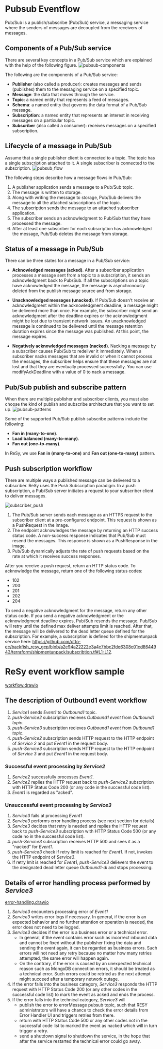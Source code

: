 # Pubsub Eventflow

Pub/Sub is a publish/subscribe (Pub/Sub) service, a messaging service where the senders of messages are decoupled from the receivers of messages.

## Components of a Pub/Sub service

There are several key concepts in a Pub/Sub service which are explained with the help of the following figure.
![pubsub-components](pubsub-components.png)

The following are the components of a Pub/Sub service:

* **Publisher** (also called a producer): creates messages and sends (publishes) them to the messaging service on a specified topic.
* **Message**: the data that moves through the service.
* **Topic**: a named entity that represents a feed of messages.
* **Schema**: a named entity that governs the data format of a Pub/Sub message.
* **Subscription**: a named entity that represents an interest in receiving messages on a particular topic.
* **Subscriber** (also called a consumer): receives messages on a specified subscription.

## Lifecycle of a message in Pub/Sub

Assume that a single publisher client is connected to a topic. The topic has a single subscription attached to it. A single subscriber is connected to the subscription.
![pubsub_flow](pub_sub_flow.svg)

The following steps describe how a message flows in Pub/Sub:
1. A publisher application sends a message to a Pub/Sub topic.
2. The message is written to storage.
3. Along with writing the message to storage, Pub/Sub delivers the message to all the attached subscriptions of the topic.
4. The subscription sends the message to an attached subscriber application.
5. The subscriber sends an acknowledgment to Pub/Sub that they have processed the message.
6. After at least one subscriber for each subscription has acknowledged the message, Pub/Sub deletes the message from storage.


## Status of a message in Pub/Sub

There can be three states for a message in a Pub/Sub service:

* **Acknowledged messages (acked)**. After a subscriber application processes a message sent from a topic to a subscription, it sends an acknowledgment back to Pub/Sub. If all the subscriptions on a topic have acknowledged the message, the message is asynchronously deleted from the publish message source and from storage.

* **Unacknowledged messages (unacked)**. If Pub/Sub doesn't receive an acknowledgment within the acknowledgment deadline, a message might be delivered more than once. For example, the subscriber might send an acknowledgment after the deadline expires or the acknowledgment might be lost due to transient network issues. An unacknowledged message is continued to be delivered until the message retention duration expires since the message was published. At this point, the message expires.

* **Negatively acknowledged messages (nacked)**. Nacking a message by a subscriber causes Pub/Sub to redeliver it immediately. When a subscriber nacks messages that are invalid or when it cannot process the messages, the subscriber helps ensure that these messages are not lost and that they are eventually processed successfully. You can use modifyAckDeadline with a value of 0 to nack a message.

## Pub/Sub publish and subscribe pattern

When there are multiple publisher and subscriber clients, you must also choose the kind of publish and subscribe architecture that you want to set up.
![pubsub-patterns](pubsub-patterns.png)

Some of the supported Pub/Sub publish subscribe patterns include the following:

* **Fan in (many-to-one)**.
* **Load balanced (many-to-many)**.
* **Fan out (one-to-many)**.

In ReSy, we use **Fan in (many-to-one)** and **Fan out (one-to-many)** pattern.

## Push subscription workflow

There are multiple ways a published message can be delivered to a subscriber. ReSy uses the Push Subscription paradigm. In a push subscription, a Pub/Sub server initiates a request to your subscriber client to deliver messages.

![subscriber_push](subscriber_push.png)

1. The Pub/Sub server sends each message as an HTTPS request to the subscriber client at a pre-configured endpoint. This request is shown as a PushRequest in the image.
2. The endpoint acknowledges the message by returning an HTTP success status code. A non-success response indicates that Pub/Sub must resend the messages. This response is shown as a PushResponse in the image.
3. Pub/Sub dynamically adjusts the rate of push requests based on the rate at which it receives success responses.

After you receive a push request, return an HTTP status code. To acknowledge the message, return one of the following status codes:
* 102
* 200
* 201
* 202
* 204

To send a negative acknowledgment for the message, return any other status code. If you send a negative acknowledgment or the acknowledgment deadline expires, Pub/Sub resends the message. Pub/Sub will retry until the defined max deliver attempts limit is reached. After that, the message will be delivered to the dead letter queue defined for the subscription. For example, a subscription is defined for the shipmentunpack service here: https://github.com/otto-ec/backfish_resy_gcp/blob/a2e94a22222e3a4c7bbc2fde6308c01cd8644943/terraform/shipmentunpack/subscribtion.tf#L1-L12.

# ReSy event workflow sample

[workflow.drawio](eventmessage-flow.drawio ':include :type=code')

## The description of **Outbound1 event** workflow
1. *Service1* sends *Event1* to *Outbound1* topic.
2. *push-Service2* subscription recieves *Outbound1 event* from *Outbound1 topic*.
3. *push-Service3* subscription recieves *Outbound1 event* from *Outbound1 topic*.
4. *push-Service2* subscription sends HTTP request to the HTTP endpoint of *Service 2* and put *Event1* in the request body.
5. *push-Service3* subscription sends HTTP request to the HTTP endpoint of *Service 3* and put *Event1* in the request body.

### Successful event processing by *Service2*
1. *Service2* successfully processes *Event1*.
2. *Service2* replies the HTTP request back to *push-Service2* subscription with HTTP Status Code 200 (or any code in the successful code list).
3. *Event1* is regarded as "acked".

### Unsuccessful event processing by *Service3*
1. *Service3* fails at processing *Event1*
2. *Service3* performs error handling process (see next section for details)
3. *Service3* decides that retry is needed and replies the HTTP request back to *push-Service3* subscription with HTTP Status Code 500 (or any code no in the successful code list).
4. *push-Service3* subscription receives HTTP 500 and sees it as a "nacked" for *Event1*.
5. *push-Service3* check if retry limit is reached for *Event1*. If not, invokes the HTTP endpoint of *Service3*.
6. If retry lmit is reached for *Event1*, *push-Service3* delievers the event to the designated dead letter queue *Outbound1-dl* and stops processing.

## Details of error handling process performed by *Service3*
[error-handling.drawio](eventmessage-flow.drawio ':include :type=code')

1. *Service3* encounters processing error of *Event1*
2. *Service3* writes error logs if necessary. In general, if the error is an expected behavior and no further attention or operation is needed, the error does not need to be logged.
3. *Service3* decides if the error is a business error or a technical error.
    * In general, if the event contains error such as incorrect inbound data and cannot be fixed without the publisher fixing the data and sending the event again, it can be regarded as business errors. Such errors will not need any retry because no matter how many retries attempted, the same error will happen again.
    * On the contrary, if the error is caused by an unexpected technical reason such as MongoDB connection errors, it should be treated as a technical error. Such errors could be retried as the next attempt might succeed after a temporary network outage.
4. If the error falls into the business category, *Service3* responds the HTTP request with HTTP Status Code 200 (or any other codes in the successful code list) to mark the event as acked and ends the process.
5. If the error falls into the technical category, *Service3* will
    * publish the error to errorMessage pubsub topic, such that RESY administrators will have a chance to check the error details from Error Handler UI and triggers retries from there.
    * return with HTTP Status Code 500 or any other codes not in the successful code list to marked the event as nacked which will in turn trigger a retry.
    * send a shutdown signal to shutdown the service, in the hope that after the service restarted the technical error could go away.